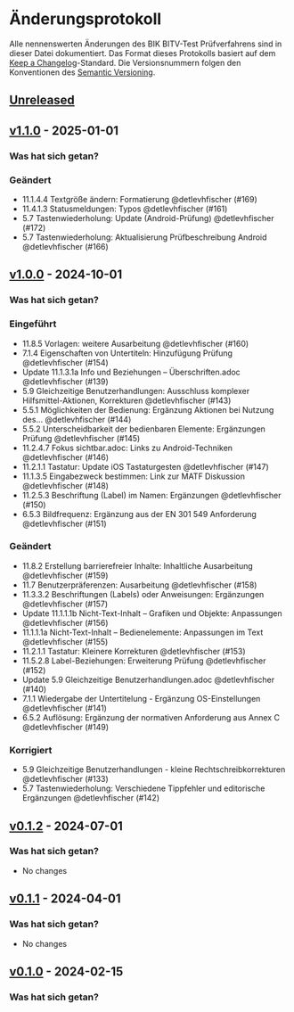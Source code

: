 # Änderungsprotokoll

Alle nennenswerten Änderungen des BIK BITV-Test Prüfverfahrens sind in dieser Datei dokumentiert. Das Format dieses
Protokolls basiert auf dem [Keep a Changelog](https://keepachangelog.com/en/1.0.0/)-Standard. Die Versionsnummern folgen
den Konventionen des [Semantic Versioning](https://semver.org/spec/v2.0.0.html).

## [Unreleased](https://github.com/BIK-BITV/BIK-App-Test/compare/v1.1.0...HEAD)

## [v1.1.0](https://github.com/BIK-BITV/BIK-App-Test/compare/v1.0.0...v1.1.0) - 2025-01-01

### Was hat sich getan?

### Geändert

- 11.1.4.4 Textgröße ändern: Formatierung @detlevhfischer (#169)
- 11.4.1.3 Statusmeldungen: Typos @detlevhfischer (#161)
- 5.7 Tastenwiederholung: Update (Android-Prüfung) @detlevhfischer (#172)
- 5.7 Tastenwiederholung: Aktualisierung Prüfbeschreibung Android @detlevhfischer (#166)

## [v1.0.0](https://github.com/BIK-BITV/BIK-App-Test/compare/v0.1.2...v1.0.0) - 2024-10-01

### Was hat sich getan?

### Eingeführt

- 11.8.5 Vorlagen: weitere Ausarbeitung @detlevhfischer (#160)
- 7.1.4 Eigenschaften von Untertiteln: Hinzufügung Prüfung @detlevhfischer (#154)
- Update 11.1.3.1a Info und Beziehungen – Überschriften.adoc @detlevhfischer (#139)
- 5.9 Gleichzeitige Benutzerhandlungen: Ausschluss komplexer Hilfsmittel-Aktionen, Korrekturen @detlevhfischer (#143)
- 5.5.1 Möglichkeiten der Bedienung: Ergänzung Aktionen bei Nutzung des… @detlevhfischer (#144)
- 5.5.2 Unterscheidbarkeit der bedienbaren Elemente: Ergänzungen Prüfung @detlevhfischer (#145)
- 11.2.4.7 Fokus sichtbar.adoc: Links zu Android-Techniken @detlevhfischer (#146)
- 11.2.1.1 Tastatur: Update iOS Tastaturgesten @detlevhfischer (#147)
- 11.1.3.5 Eingabezweck bestimmen: Link zur MATF Diskussion @detlevhfischer (#148)
- 11.2.5.3 Beschriftung (Label) im Namen: Ergänzungen @detlevhfischer (#150)
- 6.5.3 Bildfrequenz: Ergänzung aus der EN 301 549 Anforderung @detlevhfischer (#151)

### Geändert

- 11.8.2 Erstellung barrierefreier Inhalte: Inhaltliche Ausarbeitung @detlevhfischer (#159)
- 11.7 Benutzerpräferenzen: Ausarbeitung @detlevhfischer (#158)
- 11.3.3.2 Beschriftungen (Labels) oder Anweisungen: Ergänzungen @detlevhfischer (#157)
- Update 11.1.1.1b Nicht-Text-Inhalt – Grafiken und Objekte: Anpassungen @detlevhfischer (#156)
- 11.1.1.1a Nicht-Text-Inhalt – Bedienelemente: Anpassungen im Text @detlevhfischer (#155)
- 11.2.1.1 Tastatur: Kleinere Korrekturen @detlevhfischer (#153)
- 11.5.2.8 Label-Beziehungen: Erweiterung Prüfung @detlevhfischer (#152)
- Update 5.9 Gleichzeitige Benutzerhandlungen.adoc @detlevhfischer (#140)
- 7.1.1 Wiedergabe der Untertitelung - Ergänzung OS-Einstellungen @detlevhfischer (#141)
- 6.5.2 Auflösung: Ergänzung der normativen Anforderung aus Annex C @detlevhfischer (#149)

### Korrigiert

- 5.9 Gleichzeitige Benutzerhandlungen - kleine Rechtschreibkorrekturen @detlevhfischer (#133)
- 5.7 Tastenwiederholung: Verschiedene Tippfehler und editorische Ergänzungen @detlevhfischer (#142)

## [v0.1.2](https://github.com/BIK-BITV/BIK-App-Test/compare/v0.1.1...v0.1.2) - 2024-07-01

### Was hat sich getan?

* No changes

## [v0.1.1](https://github.com/BIK-BITV/BIK-App-Test/compare/v0.1.0...v0.1.1) - 2024-04-01

### Was hat sich getan?

* No changes

## [v0.1.0](https://github.com/BIK-BITV/BIK-App-Test/compare/v3.0.1...v0.1.0) - 2024-02-15

### Was hat sich getan?
